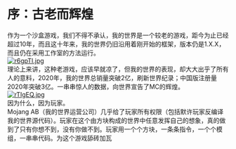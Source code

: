 # 序：古老而辉煌
作为一个沙盒游戏，我们不得不承认，我的世界是一个较老的游戏，距今为止已经超过10年，而且这十年来，我的世界仍旧沿用着刚开始的框架，版本仍是1.X.X，而且仍在采用工作室的方法运行。  
[![r6gpTI.jpg](https://s3.ax1x.com/2020/12/23/r6gpTI.jpg)](https://imgchr.com/i/r6gpTI)    
理论上来讲，这种老游戏，应该早就凉了，但我的世界的表现，却大大出乎了所有人的意料，2020年，我的世界总销量突破2亿，刷新世界纪录；中国版注册量2020年突破3亿。一串串惊人的数据，向世界宣告了MC的辉煌。  
[![rTIgEQ.jpg](https://s3.ax1x.com/2020/12/28/rTIgEQ.jpg)](https://imgchr.com/i/rTIgEQ)  
因为什么，因为玩家。  
Mojang AB（我的世界运营公司）几乎给了玩家所有权限（包括默许玩家反编译我的世界源代码）。玩家在这个由方块构成的世界中任意发挥自己的想象，真的做到了只有你想不到，没有你做不到。玩家用一个个方块，一条条指令，一个个模组，一串串代码。为这个游戏舔砖加瓦  
